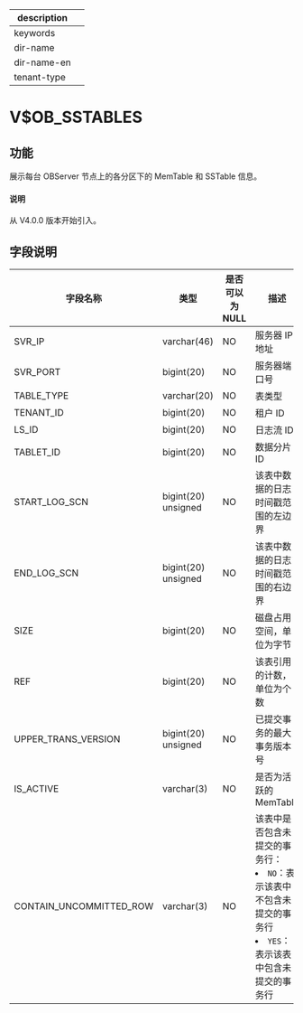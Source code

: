 |description||
|---|---|
|keywords||
|dir-name||
|dir-name-en||
|tenant-type||

# V$OB_SSTABLES

## 功能

展示每台 OBServer 节点上的各分区下的 MemTable 和 SSTable 信息。

<main id="notice" type='explain'>
  <h4>说明</h4>
  <p>从 V4.0.0 版本开始引入。</p>
</main>

## 字段说明

|          字段名称           |         类型          | 是否可以为 NULL |                                                                                  描述|
|-------------------------|---------------------|------------|---------------------------------|
| SVR_IP                  | varchar(46)         | NO         | 服务器 IP 地址                                                                          |
| SVR_PORT                | bigint(20)          | NO         | 服务器端口号                                                                             |
| TABLE_TYPE              | varchar(20)         | NO         | 表类型                                                                                |
| TENANT_ID               | bigint(20)          | NO         | 租户 ID                                                                              |
| LS_ID                   | bigint(20)          | NO         | 日志流 ID                                                                             |
| TABLET_ID               | bigint(20)          | NO         | 数据分片 ID                                                                            |
| START_LOG_SCN            | bigint(20) unsigned | NO         | 该表中数据的日志时间戳范围的左边界                                                                  |
| END_LOG_SCN              | bigint(20) unsigned | NO         | 该表中数据的日志时间戳范围的右边界                                                                  |
| SIZE                    | bigint(20)          | NO         | 磁盘占用空间，单位为字节                                                                              |
| REF                     | bigint(20)          | NO         | 该表引用的计数，单位为个数                                                                            |
| UPPER_TRANS_VERSION     | bigint(20) unsigned         | NO         | 已提交事务的最大事务版本号                                                       |
| IS_ACTIVE               | varchar(3)          | NO         | 是否为活跃的 MemTable   |
| CONTAIN_UNCOMMITTED_ROW | varchar(3)          | NO         | 该表中是否包含未提交的事务行： <li> `NO`：表示该表中不包含未提交的事务行   <li> `YES`：表示该表中包含未提交的事务行    |
